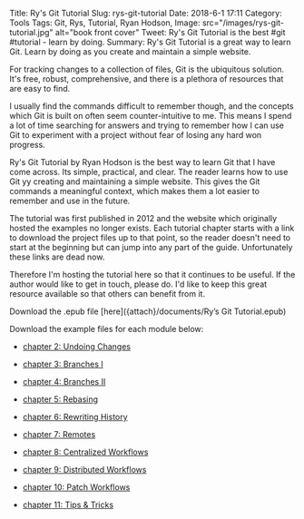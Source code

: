 Title: Ry's Git Tutorial
Slug: rys-git-tutorial
Date: 2018-6-1 17:11
Category: Tools
Tags: Git, Rys, Tutorial, Ryan Hodson,
Image: src="/images/rys-git-tutorial.jpg" alt="book front cover"
Tweet: Ry's Git Tutorial is the best #git #tutorial - learn by doing.
Summary: Ry's Git Tutorial is a great way to learn Git. Learn by doing as you create and maintain a simple website. 

For tracking changes to a collection of files, Git is the ubiquitous solution. It's free, robust, comprehensive, and there is a plethora of resources that are easy to find. 

I usually find the commands difficult to remember though, and the concepts which Git is built on often seem counter-intuitive to me. This means I spend a lot of time searching for answers and trying to remember how I can use Git to experiment with a project without fear of losing any hard won progress. 

Ry's Git Tutorial by Ryan Hodson is the best way to learn Git that I have come across. Its simple, practical, and clear. The reader learns how to use Git yy creating and maintaining a simple website. This gives the Git commands a meaningful context, which makes them a lot easier to remember and use in the future.

The tutorial was first published in 2012 and the website which originally hosted the examples no longer exists. Each tutorial chapter starts with a link to download the project files up to that point, so the reader doesn't need to start at the beginning but can jump into any part of the guide. Unfortunately these links are dead now. 

Therefore I'm hosting the tutorial here so that it continues to be useful. If the author would like to get in touch, please do. I'd like to keep this great resource available so that others can benefit from it.

Download the .epub file [here]({attach}/documents/Ry’s Git Tutorial.epub)
 
Download the example files for each module below:

- [chapter 2: Undoing Changes]({attach}/documents/chapter2.zip)

- [chapter 3: Branches I]({attach}/documents/chapter3.zip)

- [chapter 4: Branches II]({attach}/documents/chapter4.zip)

- [chapter 5: Rebasing]({attach}/documents/chapter5.zip)

- [chapter 6: Rewriting History]({attach}/documents/chapter6.zip)

- [chapter 7: Remotes]({attach}/documents/chapter7.zip)

- [chapter 8: Centralized Workflows]({attach}/documents/chapter8.zip)

- [chapter 9: Distributed Workflows]({attach}/documents/chapter9.zip)

- [chapter 10: Patch Workflows]({attach}/documents/chapter10.zip)

- [chapter 11: Tips & Tricks]({attach}/documents/chapter11.zip)
